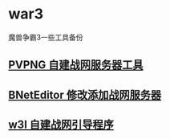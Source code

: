 # war3
魔兽争霸3一些工具备份
## [PVPNG 自建战网服务器工具](https://github.com/55gY/war3/releases/tag/PVPNG)
## [BNetEditor 修改添加战网服务器](https://github.com/55gY/war3/releases/tag/BNetEditor)
## [w3l 自建战网引导程序](https://github.com/55gY/war3/releases/tag/w3l)
